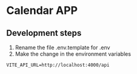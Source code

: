 # Calendar APP


## Development steps

1. Rename the file .env.template for .env
2. Make the change in the environment variables

```
VITE_API_URL=http://localhost:4000/api

```